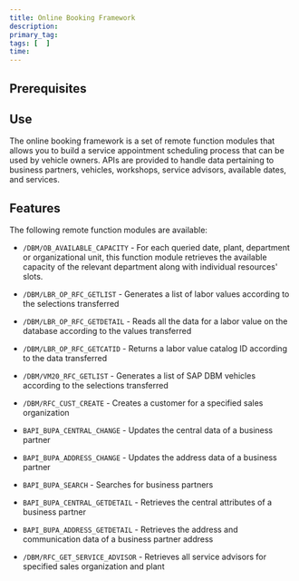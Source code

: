 ```yaml
---
title: Online Booking Framework
description: 
primary_tag: 
tags: [  ]
time: 
---
```


<!-- loio0aebc0532e632e13e10000000a4450e5 -->

## Prerequisites

## Use

The online booking framework is a set of remote function modules that allows you to build a service appointment scheduling process that can be used by vehicle owners. APIs are provided to handle data pertaining to business partners, vehicles, workshops, service advisors, available dates, and services.

## Features

The following remote function modules are available:

-   `/DBM/OB_AVAILABLE_CAPACITY` - For each queried date, plant, department or organizational unit, this function module retrieves the available capacity of the relevant department along with individual resources' slots.

-   `/DBM/LBR_OP_RFC_GETLIST` - Generates a list of labor values according to the selections transferred

-   `/DBM/LBR_OP_RFC_GETDETAIL` - Reads all the data for a labor value on the database according to the values transferred

-   `/DBM/LBR_OP_RFC_GETCATID` - Returns a labor value catalog ID according to the data transferred

-   `/DBM/VM20_RFC_GETLIST` - Generates a list of SAP DBM vehicles according to the selections transferred

-   `/DBM/RFC_CUST_CREATE` - Creates a customer for a specified sales organization

-   `BAPI_BUPA_CENTRAL_CHANGE` - Updates the central data of a business partner

-   `BAPI_BUPA_ADDRESS_CHANGE` - Updates the address data of a business partner

-   `BAPI_BUPA_SEARCH` - Searches for business partners

-   `BAPI_BUPA_CENTRAL_GETDETAIL` - Retrieves the central attributes of a business partner

-   `BAPI_BUPA_ADDRESS_GETDETAIL` - Retrieves the address and communication data of a business partner address

-   `/DBM/RFC_GET_SERVICE_ADVISOR` - Retrieves all service advisors for specified sales organization and plant


